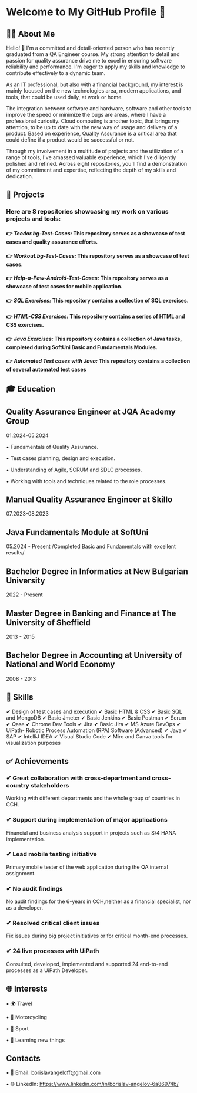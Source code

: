 # Welcome to My GitHub Profile 👋


## 👨‍💻 About Me

Hello! 👋 I'm a committed and detail-oriented person who has recently graduated from a QA Engineer course. My strong attention to detail and passion for quality assurance drive me to excel in ensuring software reliability and performance. I'm eager to apply my skills and knowledge to contribute effectively to a dynamic team.

As an IT professional, but also with a financial background, my interest is mainly focused on the new technologies area, modern applications, and tools, that could be used daily, at work or home.

The integration between software and hardware, software and other tools to improve the speed or minimize the bugs are areas, where I have a professional curiosity.
Cloud computing is another topic, that brings my attention, to be up to date with the new way of usage and delivery of a product.
Based on experience, Quality Assurance is a critical area that could define if a product would be successful or not.

Through my involvement in a multitude of projects and the utilization of a range of tools, I've amassed valuable experience, which I've diligently polished and refined. Across eight repositories, you'll find a demonstration of my commitment and expertise, reflecting the depth of my skills and dedication.


## 💼 Projects   

### Here are 8 repositories showcasing my work on various projects and tools:

#### 👉 **_Teodor.bg-Test-Cases:_ This repository serves as a showcase of test cases and quality assurance efforts.**

#### 👉 **_Workout.bg-Test-Cases:_ This repository serves as a showcase of test cases.**

#### 👉 **_Help-a-Paw-Android-Test-Cases:_ This repository serves as a showcase of test cases for mobile application.**

#### 👉 **_SQL Exercises:_   This repository contains a collection of SQL exercises.**

#### 👉 **_HTML-CSS Exercises:_ This repository contains a series of HTML and CSS exercises.**

#### 👉 **_Java Exercises:_  This repository contains a collection of Java tasks, completed during SoftUni Basic and Fundamentals Modules.**

#### 👉 **_Automated Test cases with Java:_  This repository contains a collection of several automated test cases**


## 🎓 Education

## Quality Assurance Engineer at JQA Academy Group
01.2024-05.2024

• Fundamentals of Quality Assurance.

• Test cases planning, design and execution.

• Understanding of Agile, SCRUM and SDLC processes.

• Working with tools and techniques related to the role processes.

## Manual Quality Assurance Engineer at Skillo
07.2023-08.2023

## Java Fundamentals Module at SoftUni
05.2024 - Present
/Completed Basic and Fundamentals with excellent results/

## Bachelor Degree in Informatics at New Bulgarian University
2022 - Present

## Master Degree in Banking and Finance at The University of Sheffield
2013 - 2015

## Bachelor Degree in Accounting at University of National and World Economy
2008 - 2013


## 🚀 Skills

✔ Design of test cases and execution  ✔ Basic HTML & CSS  ✔ Basic SQL and MongoDB  ✔ Basic Jmeter  ✔ Basic Jenkins  ✔ Basic Postman  ✔ Scrum ✔ Qase  ✔ Chrome Dev Tools
✔ Jira  ✔ Basic Jira  ✔ MS Azure DevOps  ✔ UiPath- Robotic Process Automation (RPA) Software (Advanced)  ✔ Java  ✔ SAP  ✔ IntelliJ IDEA  ✔ Visual Studio Code  ✔ Miro and Canva tools for visualization purposes

## ✅ Achievements

### ✔ Great collaboration with cross-department and cross-country stakeholders
Working with different departments and the whole group of countries in CCH.
### ✔ Support during implementation of major applications
Financial and business analysis support in projects such as S/4 HANA implementation.
### ✔ Lead mobile testing initiative
Primary mobile tester of the web application during the QA internal assignment.
### ✔ No audit findings
No audit findings for the 6-years in CCH,neither as a financial specialist, nor as a developer.
### ✔ Resolved critical client issues
Fix issues during big project initiatives or for critical month-end processes.
### ✔ 24 live processes with UiPath
Consulted, developed, implemented and supported 24 end-to-end processes as a UiPath Developer.


## 🌐 Interests

• 🌍 Travel

• 🚴 Motorcycling

• 💪 Sport

• 📖 Learning new things

## Contacts

• 📧 Email: borislavangeloff@gmail.com

• 🌐 LinkedIn: https://www.linkedin.com/in/borislav-angelov-6a86974b/









